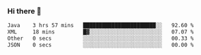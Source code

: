 ### Hi there 👋

<!--START_SECTION:waka-->

```txt
Java    3 hrs 57 mins   ███████████████████████░░   92.60 %
XML     18 mins         █▓░░░░░░░░░░░░░░░░░░░░░░░   07.07 %
Other   0 secs          ░░░░░░░░░░░░░░░░░░░░░░░░░   00.33 %
JSON    0 secs          ░░░░░░░░░░░░░░░░░░░░░░░░░   00.00 %
```

<!--END_SECTION:waka-->


<!--
**AnkelMauCastillo/AnkelMauCastillo** is a ✨ _special_ ✨ repository because its `README.md` (this file) appears on your GitHub profile.

Here are some ideas to get you started:

- 🔭 I’m currently working on ...
- 🌱 I’m currently learning ...
- 👯 I’m looking to collaborate on ...
- 🤔 I’m looking for help with ...
- 💬 Ask me about ...
- 📫 How to reach me: ...
- 😄 Pronouns: ...
- ⚡ Fun fact: ...
-->
